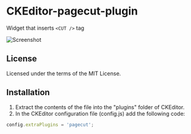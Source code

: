 # CKEditor-pagecut-plugin
Widget that inserts `<CUT />` tag

![Screenshot](https://user-images.githubusercontent.com/1144613/30511971-da97280e-9aec-11e7-9cec-2a9bbefb7194.gif)

## License

Licensed under the terms of the MIT License.

## Installation

 1. Extract the contents of the file into the "plugins" folder of CKEditor.
 2. In the CKEditor configuration file (config.js) add the following code:

````js
config.extraPlugins = 'pagecut';
````
